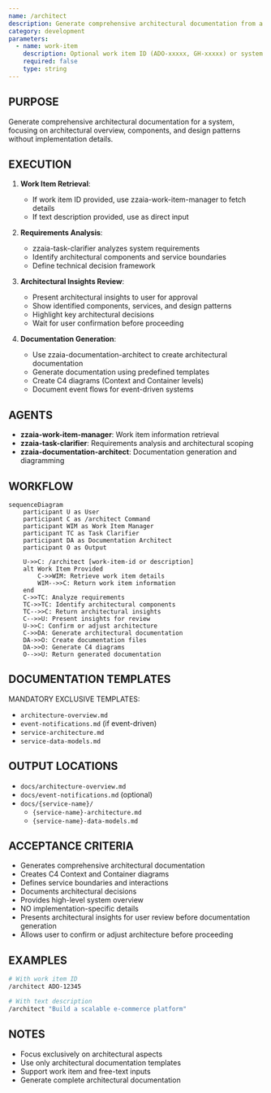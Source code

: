 ```yaml
---
name: /architect
description: Generate comprehensive architectural documentation from a work item or description
category: development
parameters:
  - name: work-item
    description: Optional work item ID (ADO-xxxxx, GH-xxxxx) or system description
    required: false
    type: string
---
```


## PURPOSE

Generate comprehensive architectural documentation for a system, focusing on architectural overview, components, and design patterns without implementation details.

## EXECUTION

1. **Work Item Retrieval**:

   - If work item ID provided, use zzaia-work-item-manager to fetch details
   - If text description provided, use as direct input

2. **Requirements Analysis**:

   - zzaia-task-clarifier analyzes system requirements
   - Identify architectural components and service boundaries
   - Define technical decision framework

3. **Architectural Insights Review**:

   - Present architectural insights to user for approval
   - Show identified components, services, and design patterns
   - Highlight key architectural decisions
   - Wait for user confirmation before proceeding

4. **Documentation Generation**:
   - Use zzaia-documentation-architect to create architectural documentation
   - Generate documentation using predefined templates
   - Create C4 diagrams (Context and Container levels)
   - Document event flows for event-driven systems

## AGENTS

- **zzaia-work-item-manager**: Work item information retrieval
- **zzaia-task-clarifier**: Requirements analysis and architectural scoping
- **zzaia-documentation-architect**: Documentation generation and diagramming

## WORKFLOW

```mermaid
sequenceDiagram
    participant U as User
    participant C as /architect Command
    participant WIM as Work Item Manager
    participant TC as Task Clarifier
    participant DA as Documentation Architect
    participant O as Output

    U->>C: /architect [work-item-id or description]
    alt Work Item Provided
        C->>WIM: Retrieve work item details
        WIM-->>C: Return work item information
    end
    C->>TC: Analyze requirements
    TC->>TC: Identify architectural components
    TC-->>C: Return architectural insights
    C-->>U: Present insights for review
    U->>C: Confirm or adjust architecture
    C->>DA: Generate architectural documentation
    DA->>O: Create documentation files
    DA->>O: Generate C4 diagrams
    O-->>U: Return generated documentation
```

## DOCUMENTATION TEMPLATES

MANDATORY EXCLUSIVE TEMPLATES:

- `architecture-overview.md`
- `event-notifications.md` (if event-driven)
- `service-architecture.md`
- `service-data-models.md`

## OUTPUT LOCATIONS

- `docs/architecture-overview.md`
- `docs/event-notifications.md` (optional)
- `docs/{service-name}/`
  - `{service-name}-architecture.md`
  - `{service-name}-data-models.md`

## ACCEPTANCE CRITERIA

- Generates comprehensive architectural documentation
- Creates C4 Context and Container diagrams
- Defines service boundaries and interactions
- Documents architectural decisions
- Provides high-level system overview
- NO implementation-specific details
- Presents architectural insights for user review before documentation generation
- Allows user to confirm or adjust architecture before proceeding

## EXAMPLES

```bash
# With work item ID
/architect ADO-12345

# With text description
/architect "Build a scalable e-commerce platform"
```

## NOTES

- Focus exclusively on architectural aspects
- Use only architectural documentation templates
- Support work item and free-text inputs
- Generate complete architectural documentation
